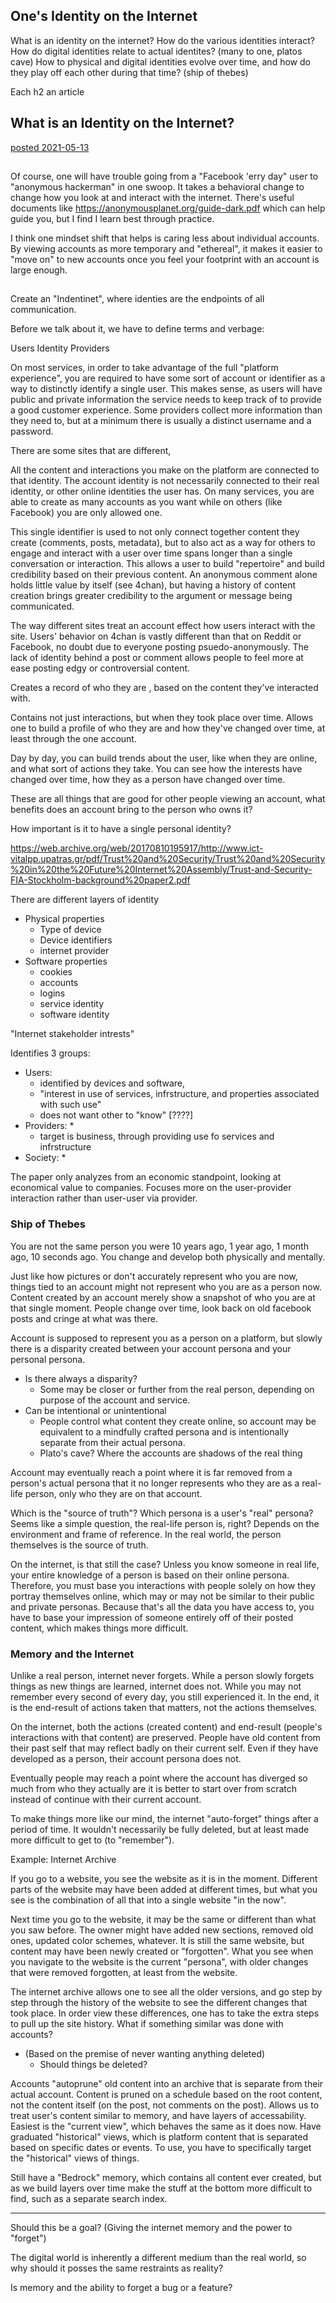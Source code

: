 
## One's Identity on the Internet

What is an identity on the internet?
How do the various identities interact?
How do digital identities relate to actual identites?  (many to one, platos cave)
How to physical and digital identities evolve over time, and how do they play off each other during that time? (ship of thebes)



Each h2 an article

## What is an Identity on the Internet?

[posted 2021-05-13](_posts/2021-05-13-identity-and-internet.md)

##

Of course, one will have trouble going from a "Facebook 'erry day" user to "anonymous hackerman" in one swoop.
It takes a behavioral change to change how you look at and interact with the internet.
There's useful documents like https://anonymousplanet.org/guide-dark.pdf which can help guide you, but I find I learn best through practice.

I think one mindset shift that helps is caring less about individual accounts.
By viewing accounts as more temporary and "ethereal", it makes it easier to "move on" to new accounts once you feel your footprint with an account is large enough.



##

Create an "Indentinet", where identies are the endpoints of all communication.

Before we talk about it, we have to define terms and verbage:

Users
Identity
Providers


On most services, in order to take advantage of the full "platform experience", you are required to have some sort of account or identifier as a way to distinctly identify a single user.
This makes sense, as users will have public and private information the service needs to keep track of to provide a good customer experience.
Some providers collect more information than they need to, but at a minimum there is usually a distinct username and a password.

There are some sites that are different, 

All the content and interactions you make on the platform are connected to that identity.
The account identity is not necessarily connected to their real identity, or other online identities the user has.
On many services, you are able to create as many accounts as you want while on others (like Facebook) you are only allowed one.

This single identifier is used to not only connect together content they create (comments, posts, metadata), but to also act as a way for others to engage and interact with a user over time spans longer than a single conversation or interaction.
This allows a user to build "repertoire" and build credibility based on their previous content.
An anonymous comment alone holds little value by itself (see 4chan), but having a history of content creation brings greater credibility to the argument or message being communicated.

The way different sites treat an account effect how users interact with the site.
Users' behavior on 4chan is vastly different than that on Reddit or Facebook, no doubt due to everyone posting psuedo-anonymously.
The lack of identity behind a post or comment allows people to feel more at ease posting edgy or controversial content.

Creates a record of who they are , based on the content they've interacted with.

Contains not just interactions, but when they took place over time.
Allows one to build a profile of who they are and how they've changed over time, at least through the one account.

Day by day, you can build trends about the user, like when they are online, and what sort of actions they take.
You can see how the interests have changed over time, how they as a person have changed over time.

These are all things that are good for other people viewing an account, what benefits does an account bring to the person who owns it?



How important is it to have a single personal identity?


https://web.archive.org/web/20170810195917/http://www.ict-vitalpp.upatras.gr/pdf/Trust%20and%20Security/Trust%20and%20Security%20in%20the%20Future%20Internet%20Assembly/Trust-and-Security-FIA-Stockholm-background%20paper2.pdf


There are different layers of identity

* Physical properties
  * Type of device
  * Device identifiers
  * internet provider
* Software properties
  * cookies
  * accounts
  * logins
  * service identity
  * software identity

"Internet stakeholder intrests"

Identifies 3 groups:
* Users: 
  * identified by devices and software, 
  * "interest in use of services, infrstructure, and properties associated with such use"
  * does not want other to "know" [????]
* Providers:
  * 
  * target is business, through providing use fo services and infrstructure
* Society:
  * 


The paper only analyzes from an economic standpoint, looking at economical value to companies.
Focuses more on the user-provider interaction rather than user-user via provider.

### Ship of Thebes

You are not the same person you were 10 years ago, 1 year ago, 1 month ago, 10 seconds ago.
You change and develop both physically and mentally.

Just like how pictures or don't accurately represent who you are now, things tied to an account might not represent who you are as a person now.
Content created by an account merely show a snapshot of who you are at that single moment.
People change over time, look back on old facebook posts and cringe at what was there.

Account is supposed to represent you as a person on a platform, but slowly there is a disparity created between your account persona and your personal persona.                                                                                                                           
* Is there always a disparity? 
  * Some may be closer or further from the real person, depending on purpose of the account and service.
* Can be intentional or unintentional
  * People control what content they create online, so account may be equivalent to a mindfully crafted persona and is intentionally separate from their actual persona.
  * Plato's cave?  Where the accounts are shadows of the real thing

Account may eventually reach a point where it is far removed from a person's actual persona that it no longer represents who they are as a real-life person, only who they are on that account.

Which is the "source of truth"?
Which persona is a user's "real" persona?
Seems like a simple question, the real-life person is, right?
Depends on the environment and frame of reference.
In the real world, the person themselves is the source of truth.

On the internet, is that still the case?
Unless you know someone in real life, your entire knowledge of a person is based on their online persona.
Therefore, you must base you interactions with people solely on how they portray themselves online, which may or may not be similar to their public and private personas.
Because that's all the data you have access to, you have to base your impression of someone entirely off of their posted content, which makes things more difficult.

### Memory and the Internet

Unlike a real person, internet never forgets.
While a person slowly forgets things as new things are learned, internet does not.
While you may not remember every second of every day, you still experienced it.
In the end, it is the end-result of actions taken that matters, not the actions themselves.

On the internet, both the actions (created content) and end-result (people's interactions with that content) are preserved.
People have old content from their past self that may reflect badly on their current self.
Even if they have developed as a person, their account persona does not.

Eventually people may reach a point where the account has diverged so much from who they actually are it is better to start over from scratch instead of continue with their current account.

To make things more like our mind, the internet "auto-forget" things after a period of time.
It wouldn't necessarily be fully deleted, but at least made more difficult to get to (to "remember").

Example: Internet Archive

If you go to a website, you see the website as it is in the moment.
Different parts of the website may have been added at different times, but what you see is the combination of all that into a single website "in the now".

Next time you go to the website, it may be the same or different than what you saw before.
The owner might have added new sections, removed old ones, updated color schemes, whatever.
It is still the same website, but content may have been newly created or "forgotten".
What you see when you navigate to the website is the current "persona", with older changes that were removed forgotten, at least from the website.

The internet archive allows one to see all the older versions, and go step by step through the history of the website to see the different changes that took place.
In order view these differences, one has to take the extra steps to pull up the site history.
What if something similar was done with accounts? 
* (Based on the premise of never wanting anything deleted)
  * Should things be deleted?

Accounts "autoprune" old content into an archive that is separate from their actual account.
Content is pruned on a schedule based on the root content, not the content itself (on the post, not comments on the post).
Allows us to treat user's content similar to memory, and have layers of accessability.
Easiest is the "current view", which behaves the same as it does now.
Have graduated "historical" views, which is platform content that is separated based on specific dates or events.
To use, you have to specifically target the "historical" views of things.

Still have a "Bedrock" memory, which contains all content ever created, but as we build layers over time make the stuff at the bottom more difficult to find, such as a separate search index.

---

Should this be a goal? (Giving the internet memory and the power to "forget")

The digital world is inherently a different medium than the real world, so why should it posses the same restraints as reality?

Is memory and the ability to forget a bug or a feature?


